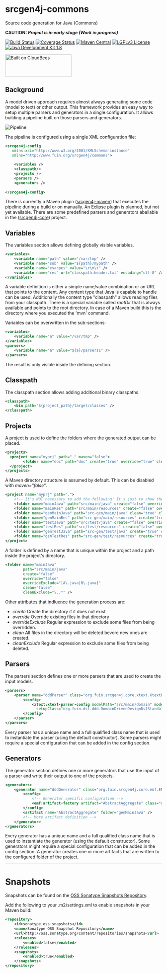 srcgen4j-commons
================

Source code generation for Java (Commons)

__CAUTION: *Project is in early stage (Work in progress)*__

[![Build Status](https://fuin-org.ci.cloudbees.com/job/srcgen4j-commons/badge/icon)](https://fuin-org.ci.cloudbees.com/job/srcgen4j-commons/)
[![Coverage Status](https://sonarcloud.io/api/project_badges/measure?project=org.fuin.srcgen4j%3Asrcgen4j-commons&metric=coverage)](https://sonarcloud.io/dashboard?id=org.fuin.srcgen4j%3Asrcgen4j-commons)
[![Maven Central](https://maven-badges.herokuapp.com/maven-central/org.fuin.srcgen4j/srcgen4j-commons/badge.svg)](https://maven-badges.herokuapp.com/maven-central/org.fuin.srcgen4j/srcgen4j-commons/)
[![LGPLv3 License](http://img.shields.io/badge/license-LGPLv3-blue.svg)](https://www.gnu.org/licenses/lgpl.html)
[![Java Development Kit 1.8](https://img.shields.io/badge/JDK-1.8-green.svg)](http://www.oracle.com/technetwork/java/javase/downloads/jdk8-downloads-2133151.html)

<a href="https://fuin-org.ci.cloudbees.com/job/srcgen4j-commons"><img src="http://www.fuin.org/images/Button-Built-on-CB-1.png" width="213" height="72" border="0" alt="Built on CloudBees"/></a>

Background
----------

A model driven approach requires almost always generating some code (model to text) or other output. 
This framework provides an easy way to setup multiple parsers and generators in a single configuration.
It allows building a pipeline built on those parsers and generators.

![Pipeline](https://raw.github.com/fuinorg/srcgen4j-commons/master/doc/srcgen4j-pipeline.png)

The pipeline is configured using a single XML configuration file:
```xml
<srcgen4j-config
   xmlns:xsi="http://www.w3.org/2001/XMLSchema-instance"
   xmlns="http://www.fuin.org/srcgen4j/commons">
    
    <variables />
    <classpath/>
    <projects />
    <parsers />
    <generators />
    
</srcgen4j-config>
```
There is currently a Maven plugin ([srcgen4j-maven](https://github.com/fuinorg/srcgen4j-maven/)) that executes the pipeline during a build or on manually.
An Eclipse plugin is planned, but not yet available. There are some predefined parsers and generators abailable in the ([srcgen4j-core](https://github.com/fuinorg/srcgen4j-core/)) project.

Variables
---------
The variables section allows defining globally visible variables.
```xml
<variables>
    <variable name="path" value="/var/tmp" />
    <variable name="sub" value="${path}/mypath" />
    <variable name="esacpes" value="\r\n\t" />
    <variable name="res" url="classpath:header.txt" encoding="utf-8" />
</variables>
```
A variable definition is either a simple name/value combination or an URL that points to the content.
Any content type that Java is capable to handle can be used. Additionally the content type "classpath"
allows reading files from your classpath. There is a special variable called *rootDir* that is always 
available and points to the root directory. In case of a Maven build this is the directory where you
executed the 'mvn' command.

Variables can be overwritten in the sub-sections:
```xml
<variables>
    <variable name="a" value="/var/tmp" />
</variables>
<parsers>
    <variable name="a" value="${a}/parsers1" />
</parsers>
```
The result is only visible inside the defining section.

Classpath
---------
The classpath section allows adding additional binary classpaths.
```xml
<classpath>
    <bin path="${project_path}/target/classes" />
</classpath>
```

Projects
--------
A project is used to define the folders where the generated output can be placed.
```xml
<projects>
  <project name="myprj" path="." maven="false">
        <folder name="doc" path="doc" create="true" override="true" clean="true" />
  </project>
</projects>
```
A Maven directory structure is assumed by default. This can be disabled with *maven="false"*.
```xml
<project name="myprj" path=".">
    <!-- It's NOT necessary to add the following! It's just to show the default folder structure. -->
    <folder name="mainJava" path="src/main/java" create="false" override="false" clean="false" />
    <folder name="mainRes" path="src/main/resources" create="false" override="false" clean="false" />
    <folder name="genMainJava" path="src-gen/main/java" clean="true" cleanExclude="\..*" />
    <folder name="genMainRes" path="src-gen/main/resources" create="true" clean="true" />
    <folder name="testJava" path="src/test/java" create="false" override="false" clean="false" />
    <folder name="testRes" path="src/test/resources" create="false" override="false" clean="false" />
    <folder name="genTestJava" path="src-gen/test/java" create="true" clean="true" />
    <folder name="genTestRes" path="src-gen/test/resources" create="true" clean="true" />
</project>
```
A folder is defined by a name that is unique within the project and a path inside the project's directory.
```xml
<folder name="mainJava" 
        path="src/main/java" 
        create="false"
        override="false" 
        overrideExclude="[A\.java|B\.java]"
        clean="false"
        cleanExclude="\..*" />
```
Other attributes that indluence the generation process are:
* *create* Create the directory if it does not exist
* *override* Override existing files in that directory
* *overrideExclude* Regular expression to exclude some files from being overridden.
* *clean* All files in the directory will be deleted bevore new ones are created.
* *cleanExclude* Regular expression to exclude some files from being deleted.

Parsers
-------
The parsers section defines one or more parsers that are used to create the input models.
```xml
<parsers>
    <parser name="dddParser" class="org.fuin.srcgen4j.core.xtext.XtextParser">
        <config>
            <xtext:xtext-parser-config modelPath="src/main/domain" modelExt="ddd"
              setupClass="org.fuin.dsl.ddd.DomainDrivenDesignDslStandaloneSetup" />
        </config>
    </parser>
</parsers>
```
Every parser has a unique name and a full qualified class name that is used to instantiate the parser (using the default constructor).
Some parsers might require a special configuration that can be added in the config section.

Generators
----------
The generator section defines one or more generators that use the input of a parser and write their output to one of the projects.
```xml
<generators>
    <generator name="dddGenerator" class="org.fuin.srcgen4j.core.emf.EMFGenerator" parser="dddParser" project="current">
        <config>
            <!-- Generator specific configuration -->
            <emf:artifact-factory artifact="AbstractAggregate" class="org.fuin.dsl.ddd.gen.aggregate.AbstractAggregateArtifactFactory" />
        </config>
        <artifact name="AbstractAggregate" folder="genMainJava" />
        <!-- More artifact definition -->
    </generator>
</generators>
```
Every generator has a unique name and a full qualified class name that is used to instantiate the generator (using the default constructor).
Some generators might require a special configuration that can be added in the config section.
A generator creates one or more artifacts that are written to the configured folder of the project.

- - - - - - - - -

Snapshots
=========

Snapshots can be found on the [OSS Sonatype Snapshots Repository](http://oss.sonatype.org/content/repositories/snapshots/org/fuin "Snapshot Repository"). 

Add the following to your .m2/settings.xml to enable snapshots in your Maven build:

```xml
<repository>
    <id>sonatype.oss.snapshots</id>
    <name>Sonatype OSS Snapshot Repository</name>
    <url>http://oss.sonatype.org/content/repositories/snapshots</url>
    <releases>
        <enabled>false</enabled>
    </releases>
    <snapshots>
        <enabled>true</enabled>
    </snapshots>
</repository>
```
